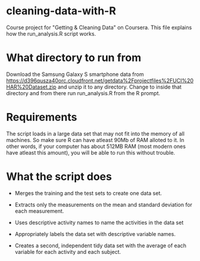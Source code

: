 cleaning-data-with-R
====================

Course project for "Getting &amp; Cleaning Data" on Coursera. This file explains
how the run_analysis.R script works.

What directory to run from
===========================
Download the Samsung Galaxy S smartphone data from https://d396qusza40orc.cloudfront.net/getdata%2Fprojectfiles%2FUCI%20HAR%20Dataset.zip and unzip it to any directory.
Change to inside that directory and from there run run_analysis.R from the R prompt.

Requirements
==============
The script loads in a large data set that may not fit into the memory of all machines.
So make sure R can have atleast 90Mb of RAM alloted to it. In other words, if your
computer has about 512MB RAM (most modern ones have atleast this amount), you will be
able to run this without trouble.

What the script does
=====================
* Merges the training and the test sets to create one data set.


* Extracts only the measurements on the mean and standard deviation for each measurement. 


* Uses descriptive activity names to name the activities in the data set


* Appropriately labels the data set with descriptive variable names. 

* Creates a second, independent tidy data set with the average of each variable for each activity and each subject.


